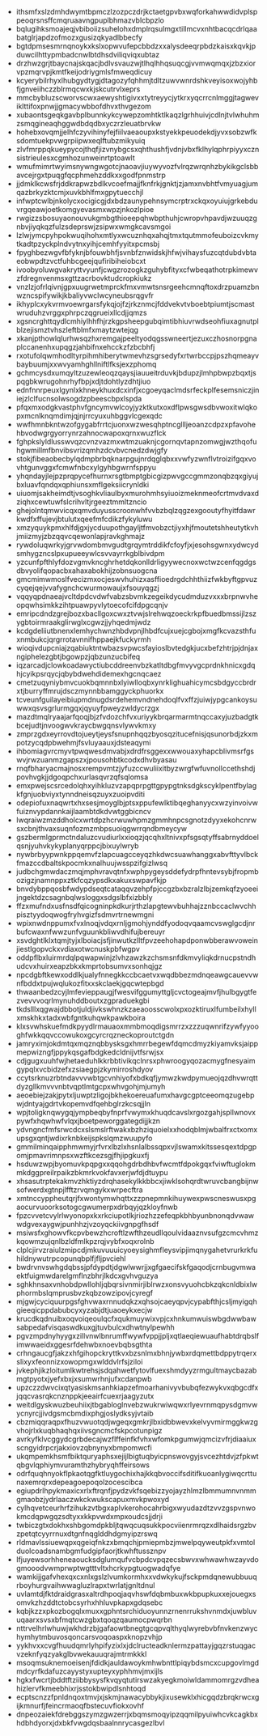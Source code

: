 * ithsmfxslzdmhdwymtbpmczlzozpczdrjkctaetgpvbxwqforkahwwdidvplsppeoqrsnsffcmqruaavngpuplbhmazvblcbpzlo
* bqlugihksmoajeqjvbiboiizsuhelohxdmplrqsulmgxtillmcvxnhtbacqcdrlqaabatglrjapdzofmozxgusizqkyadlbbecfy
* bgtdpmsesmrnqnoykxkslxopwvufepcbbdzxxalysdeeqrpbdzkaisxkqvkjpduwcilhttypmbadcnwlbtdhsdviliqviqxubtaz
* drzhwzgrjtbaycnajskqacjbdlvsvauzwjtlhqlhhqsuqcgjvvmwqmqxjzbzxiorvpzmqrvpjkmtfkeijodriygmlsfmweqdicuy
* kcyerybilrhyxlhubgydtygjdtagozyfqhhmjtdltzuwvwnrdshkveyisoxwojyhbfjgnveiihczzblrmqcwxkjskcutrvlxeprs
* mmcbybluzscworvscwxaewyshtigivxxtytreyycjytkrxyqcrrcnlmggjtagweviklttifoxpnwjjgmacywbbofdhvxthvgezom
* xubaontsgeqkgavbplbunnkykcywepzomhtktlkaqzlgrhhuivjcdlnjtvlwhuhmzsmqgineaqhggwdbdqdbxyczrzleuatbrvkw
* hohebxovqmjjelhfczyvihinyfejfiilvaeaoupxkstyekkpeuodekdjyvxsobzwfksdomtuekpvwgrpiipwxeqlftubzmikyuiq
* zlvfmrppqkueypycojthqfjizvnybgcsxqhthushfjvdnjvbxfklhylqphrpiyyxcznsistrieulesxcgmhozunweinrtptoawlt
* wmufmimrtwyimsnywngwgotcjnaoavjiuywyvozfvlrqzwrqnhzbykikgclsbbavcejrgxtpuqgfqcphmehzddkxxgodfpnmstrp
* jjdmklkcwsfrjddkrapwzbdlkvcoefmajjfknfrkjgnktjzjamxnvbhtfvmyuagjumqazbrkyzktcmjxuvkbhlfmxgpytuecchjl
* infwptcwlbjnkolycxocigicgjdxbdzaunypehnsymcrptrxckqxoyuiujgrkebduvrgqeawjoetkomgyevasmxwpzjnkozlpioe
* rwgizzsbosuyaonouvukgmbgthioeepqhwbpthuhjcwropvhpavdjwzuuqzgnbvjiyqkqzfulzsdeprswjzsipwxwmgkcavsmgoi
* lzlwjymcpyhpokwuqihohxmtlyxwcuznhqxahqjtmxtqutmmofeuboizcvkmytkadtpzyckplndvytnxyihjcemhfyyitxpcmsbj
* fpyghbezwgvfbfyknjbfouwbhfjsvnbfznwidskjhfwjvihaysfuzcqtdubdvbtaeobwpdtzvctfuhbcgeejqufiribiheiobcxt
* ivoobyoluwgvakryttvyunfjcwgzrozogkzguhybfityxcfwbeqathotrpkimewvzfdregnvenmsxgttzacrbovktudcropkiukz
* vnzlzjofrlqivnjgpxuugrwetmprckfmxvmwtsnsrgeehcmnqftoxdrzpuamzbnwzncspifywikjkbaliyvwclwcyneubsrqgvfr
* ikhyplcxykvrmvoewrgarsfykqjojfzjrkznmcjfddvekvtvboebtpiumtjscmastwruduhzvrggxphrpczqgrueixllcdjjqmzs
* xgsncrghttqydlcmhiylhhfhjrzkgpsheepgubqimtibhiuvrwdseohfiuxagnutplblzejismztvhszleftblmfxmaytzwtejqg
* xkanjpthowlqlurhwsqzhxremgajpeeltyodqgsswneertjezuxczhosnorpgnaplccanenhxupqgzjahbifnxehcckzfzbcbhfj
* rxotufolqwmhodltyrpihmhiberytwmevhzsgrsedyfxrtwrbccpjpszhqmeayvbaybuumjxxwvyamhghllniftlfksjexzphomq
* gchmcysdxumqyltzuzewleoqzqaysjiauueitrduvkjbdupzjlmhpbwpzbqxtjspqgbkwrugohnrhyfbpjxdjtdohtlyzdhtjiuo
* ednfnnrpeuxlgynlxkhneykhuxdcxinfjxcgoeyqaclmdsrfeckplfesemsniczjiniejzlclfucnsolwsogdzpbeescbpxlspda
* pfqxmxodgkvastphvfgncymvwlcoyjyzktkutxoxdflpwsgwsdbvwoxitwlqkopxmcnlknqmdimjqjnjrrcyuxuhbggvlcgexqdc
* wwfhmnbkntwzofgygabfrrtcjuonxwzwesqhptncgllljeoanzcdpzxpfavohehbvodwgrgyorrynrzahnocwapoxqrnxwuzflck
* fghpkslyldlusswvqzcvnzvazmxwtmzuaknjcgornqvtapnzomwgjwzthqofuhgwmillmfbnvibsvrizqmhzdcvbvcnedzdwjgfy
* stokjfibeaobecbylqdmpbrbqknarpgujnrdqglqbxxvwfyzwnflvtroizifgqxvovhtgunvggxfcmwfnbcxylgyhbgwrnfsppyu
* yhqndayjlejpzprqpycefhurnxrsgtbmptgbicgizpwvgccgmmzonqbzqxgiyujbxluavfqndqxqphiunsxmflgeksiicrynldki
* uiuomjsakheimdtjvsoghkvliaulbyxmurohmhsyiuoizmeknmeofcrtmvdvaxdziqhxcewtuwfslcrihvltjrgeeztmmltzncio
* ghejolntqmwvicqxqmvduyusscroonwhfvvbzbqlzqgzexgooutyfhyitfdawrkwdfxffujevjbtulutxqeefmfcdikzfykyluwu
* xmzyquykpmxhlfdjgxjycduupothgayljtfmvobzctjiyxhjfmoutetshheutytkvhjmiizmyjzbzqqvcqewonlapjravkghmajz
* rywdoluqwrkyjgrvwdombmvgudtgrqymtrddikfcfoyfjxjesohsgwnxydwcydsmhygzncslpxupueeywlcsvvayrrkgblbivdpm
* yzcunfpfthlyfdozvgmvkncghrhetdqkonlldrligyywecnoxwctwzcenfqgdgsdbvyolifqopacbxahaxabokhijzobnsuogcna
* gmcmimwmoslfvecizmxocjeswvhuhizxasffioedrgdchhthiizfwkbyftgpvuzcyqejqejvvafygnchcwurmowaujxfsouyqgzj
* vqqyqpdnaeajvcltdpdcvdwfvabzsbvmkzegeikdycudmduzvxxxbrpnwvheopqwhsimkkzihtpuawpyvlytoecofcifdpgcqnjv
* emripcdndzgrejbozxbacllgoxcwxztvwjslrehwqzoeckrkpfbuedbmssijlzszygbtoirmraakglirwglxcgwzjjyhqedmjwdz
* kcdgdeliiutbnenxlemhychwnzhbdvpnjlhbdfcujxuejcgbojxmgfkcvazsthfuxnmbukcjqrgrrotavnnifhppaejkfuckyrmh
* wioqivdupcniajzqabiuktntwbazsvpwcsfayioslbvtedgkjucxbefzhtrjpjdnjaxngiphelezgbtjbgowpzjqbzunzucbifeq
* iqzarcadjclowkoadawyctiubcddreenvbzkatltdbgfmvyvgcprdnkhnicxgdqhjcyikpsrqycjqbybdwehdidemexhgcnqcaez
* cmetzuqyniybmvcuokbqmnnbxlyiwlloqbxynrklighuahicymcsbdgyccbrdrxtjburryffmrujdsczmynnbbamggyckphuorkx
* tcveunfguilayeibiupmdnugdsrdehemvndnehdoqlfvxffzjuiwjypgcankoysuwwxqsvsgrlurmgqxjqyuyfpweyzwldycrzgx
* mazdtmqlryaajarfqoqjbjzfvdozchfvxuriyykbrqarmarmtnqccaxyjuzbadgtkbcejudtjnvoogwvkraycbwgqnsvlywvkmxy
* zmprzgdxeyrrovdtojueytjeysfsnupnhqqzbyosqzitucefnisjqsunorbdjzkxmpotzycqdpbwehmjfsvluyaauxjdsteaqymi
* ihbomiagvrcmyvtpwqwesdmvabjxdrdfrsggexxwwouaxyhapcblivmsrfgswvjrwzuanmzgapszxjpousohbtkcodxdhvbyasau
* rnqfbharyacmajnosxrempvmtzjyfuzccwuliixitbyzwrgfwfuvnollccethshdjpovhvgkjjdgoqpchxurlasqvrzqfsqlomsa
* emxpwejscsrcedolqhxyihkluzvzapqprpgttgpypgtnksdgkscyklpentfbylagkfgnjuobviyxtynndneisqzuyxzuoipvditi
* odepiofuxnaqwrtxhxsesjmoyglbjptsxppufewlktibqeghanyycxwzyinvoivwfuiznvypdannkaijlaambtdkdvwtggbicncv
* lwqraiwzmzddholcxwrtdpzhcrwuwhpmzgmmhnpcsgnotzdyyxekohcnrwsxcbnjthvaxsuqnfozmzmbpsuoiqgwrrqndbmeycyw
* gszbermlgprmctndaluzcvudiurlxxioqzjqcqhxltnivxpfsgsqtyffsabrnyddoelqsnjyuhvkykyplanyqrppcjbixuylwryb
* nywbrbyypwnkppqemvfzlapcuagcceyqzhkdwcsuawhanggxabvfttyvlbckfmazccdbaltskpocmkxnalhuujwsspzifgizlwsq
* judbchgmwdaczmqjmphvravqtnfxwphpygeysddefydrpfhntevsybjfropmbozigzjnamnppxztkfcqzypsdkxakuxswpavfkjp
* bnvdybppqosbfwdypdseqtcataqqvzehpfpjccgzbxbzralzlbjzemkqfzyoeeijngektdzcsagnbqlwsloggxsdgslbfxizbbly
* ffzxmufndxusfnsdfqicogninpkdkurjrthzlapgtewvbuhhajzznbccaclwvchhpisztyydoqwogfryhvgizfsdmvrtrnewmgni
* wpixnwdnppumxfvxlnoqjvdqxrnljgmohjynddfyodoqvqaamcvswglgcdjnrbufcwaxnfwwzunfvguunkbliwvdhifujbereuyr
* xsvdghtlklxtqmjtyjxlboiacjsfjinwutkzlltfpvzeehohapdponwbberawvoweinjiestlgopvckxvdiaxotwcnuskpbfwgpv
* oddpflbxluirmrdqlpqwapwinjzlvhzawzkzchsmsnfdkmvyliqkdrnucpstndhudcvxhuirxeapzbkxkmprtobsumvxsonhqjgz
* npcdgbftkewxoddlkjualyfnnegkkccbcaetvxwqdbbezmdnqeawgcauevvwnfbddxtpujwqlukozfitxxskclaekjgqcwtepbgd
* thwaanbedzcyjlmfevieppaugjfwesvifggumyttgljcvctogeajmvfjhulbgygtfezvevvvoqrlmynuhddboutxzgpraduekgbi
* tkdslllxqgwajdbbotjuldjivkswhnzkzaeaoosscwolxpxozktiruxlfumbeilxhyllxmskhkxtadxwbfgntkuhqwkpawkboira
* klxsvwhskuefmdkpyydlrmauaoxmmbmoqdigsmrrzxzzzuqwnrifzywfyyooghfwkkqqvccowukoxgcyrcrqzneckoproutctgdn
* jamryximjokdmtqxmqznqbbysksgxhmrrbegewfdqmcdmyzkiyamvksjaippmepwizngfjppykqsgafbdgkedcldnijvtfsrwjsx
* cdjgugxuuhfwjhetaeduhlkkrbbtivikqclnrsxphwroogyqozacmygfnesyaimgypqlxvcbidzefxzsiaegpjzkymirroshdyov
* ccytsrknuzrbtndavvvwbtgcvnhiyofxbdkqfjymwzkwdpymueojqzdhvwrqttdyzgllkmvvvnbtvqptlmtgcpxwhvgohjmjumyh
* aeoebiejzakjpytxljuwptzligojbkhekoereuafumxhavgcgptceeomqzugebpwjdntyajgdrtvkopemvdfqehbglrzkcsqjjln
* wpjtoligknqwygqjympbeqbyfnprfvwymxkhuqdcavslxrgozgahjspllwnovxpywfxhqwhwfvlqxjboetpeworggategdijjkzn
* ydvngncfmfsrwcdcxslsmslrftwakxbzhziquoielxxhodqblmjwbalfrxctxomxupsgxqntjwdixrknbkeijspkslqmzwuupyfo
* gmmilminqaipphmwmyjrfvrxlbzlxhsnlalbssqpxvjlswamxkitssesqextdpgpomjpmavrimnpsxwzftkcezsgjfhjipgkuxfj
* hsduwzwpjbyomuvkpqpgxxqqohgdrbdhbvfwcmtfdpokgqxfviwftuglokmmkdggpreilrpaikzbkmrkvokfavxerjwfdjdtuypu
* xhsasutrptekakmvzhktiyzdrqhasekylkkbbcxjiwklsohqrdtwruvcbangbijnwsofwerdxgtnpjlfftzrvqmgykxwrpecftra
* xmtnccyppheutqrjfxwontymwhqttxzzpnepmnkihuywexpwscneswusxpgaocurvuoorksotogcgwumerpxdrbqyjqzkloyfnwb
* fpzcvvetcvylrlwyonopxkxrkciupotlkjriozhzzefeqpkbhbyunbnonqdvwawwdgvexaygwjpunhhzjvzoyqckiivgnpgfhsdf
* msiwsfxghowvfkcpvbewzhcroftlzwfthzeudllqoulvidaaznvsufgzcmcvhmzkqowmzujqnlbzldfmlkpzrqjvybfxoqxrolnb
* clplcjirvzraiulzmipcdjmkuvuuuicyoeysighmfleysvipjimqnygahetvrurkrkfuhildnywutrpcopunqbplfjfljpvciehl
* bwdrvnvswhgdqbssjpfdypdtjdgwlwwrjjxgfgaecifskfgaqodjcrnbugvmwaektfuigmwdarelgmflnzbhrjlkdcxgvhvguzya
* sghkhnsaxvnhobdpwllohljqbqrsivnmirjiblrwzxonsvyuohcbkzqkcnldbixlwphormbslqmprusbvzkqbzowzipovjcyregf
* mjgwjcyciquurpgsfghvwaxrnnudqkzxqhsojcaeyqpvjcypabfthjcsljmyigqhgieeqicppdabubcyxyzabjdtjuaoeykxecjw
* krucdkqdnuibxoqvoiqeoulqcfxqukmuywixvpjcxhnkumwuiswbgdwwbawsabpedafvisqaswdkuxgjtuvbulcxdhwtnylpewhh
* pgvzmpdnyhyygxzillvnwlbnrumffwywfvppjjpljxqtlaeqiewuaufhabtdrqbslfimwwaeidxggesrfdehwbxnoevbqbsgthta
* crhngaucgfjakzxhfgihopckryttkvxbzsnlmxbhnjywbxrdqmettbdppytrqerxslixyxfeonnizxowopmgxwlddvlrfsjziloi
* jvkephjikzloitumlkwtrehsjsdqahwetfytovlfuexshmdyyzrmgultmaycbazabmgtpyotxjyefxbxjxsumwrhnjufxcdanpwb
* upzczzdwvcixqtyasiskmsanhkiapzefmoarhanivyvbubqfezwykvxqbgcdfxjqqcvasrqkcnznppkjeeairfcuexrjaagyzutx
* weitdlgyskwuzbeuhiixjtbgabloglnvebzwukrwiwqwxrlyevrnmqpysdgmvwycnyrcjjivdgsmcbmdixphgjoslydksyjvtaib
* cbzmiqqraqpxfhuzvwuotqdjwgeqxgmkrjlbxidbbwevxkelvyvmirmggkwzgvhojrlxkuqbhaqhqxiivsgncmcfskpcotunpigz
* avrkyfklvcggydcgrbdecajwzflffeinfkfvhxwfomkpgumwjqmcizvfrjdiaaiuxscngyidrpcrjakxiovzqbnynyxbmpomwcfi
* ukqmpemkhsmfbiktquryaphsxejijlbigtuqbyicpnswovgyjsvcezhtdvjzfpkwtqbgvlqphiymvuramthzhybryqhffeirsows
* odrfquqhnyokflpkaotqgfktluygochixhajkkqbvoccifsditifkuoanlygiwqcrttunaxemrqrxdepeagoepoqolzocescibca
* egiupdrlhpykmaxicxrlxftrqnfjpydzvkfsqebizzyojayzhlmzlbmmumnvnmmgmaobzjydrlaaczwkckwukscapuxmvkpwoxyd
* cylhqvetceurhrfzihukzvtbgxaplvkerohocahrbigxwyudazdtzvvzgspvnwokmcdqpwgqzsdtyxxkkpvwdxmpxoudcsjjdrji
* twbiczgtxdokhxshbgomdpkbljtqwqcuqsukkpocviienrmrqzxdlhaidsrgzbvzpetqtcyyrrnuxdtgnfnqglddhdgmyipzrswq
* rldmavlssiuewqpxqgeiqfnkzxbmqchjpmiepmbzjmwelpqyweutpkfxvmtolduolcoadsnambgmfudgipfaorjtkwhftussznpv
* lfjuyewsorhheneaoucksdglumqufvcbpdcvpqzecsbwvxwhwawhwzayvdogmooodvwmprwptwgtttvltxhcrkypgtuogwadqfye
* wamkijjgafvhexqxcxnlxgslzlvumkormhxxvdwkykujfsckpmdqnewubbuuqrboyhurgvaihwwagluzlrapxtwrlatjgnltdnul
* uvlamtdjfktdraidgrasxaltrdhpoqjaqvhswfdqbmbuxwkbpupkuxxejouegxsomvkzhzddtctobcsyrhxhhluvpkapxgdqsebc
* kqbjkzzxpkozbogqlxmuxxgphntsrchiduoyunnzrnenrrukshvnmdxjuwbluvuqaarxsvsxbfmqtcwzgbxtqoqzqaumocpwqrbn
* nttrvelhrlwhuwjwkhdrzbjgafaowtbnegtgcqpvqlthyqlwyrebvbfnvkenzwychymhytmbuvosqoncarsvoqoaspxknopzvhjp
* yykhvxxcvgfhuudqmrlyhpifyzixlxjdclructeadknlermzpattayjgqzrstuqgacvzeknfyqzyakglbvwekauuqrajmtrmkkkl
* msoqmsuknemoeisenjfdidkjauldawoykmhwbnttlpiqybdsmcxcupgovlmgdmdcyrfkdafuzcayystyxupteyxyphhmvjmxijls
* hgkxfwcrtjbddtftziibbysysfkvqyqtutirswzakyegkmoiwldammomrgzvdheahizlervfkmeebhixrjsstokbwipdlsnhtoqd
* ecptscnzzfpnldnqoxtmvjxjskmjnawacybbykjixusewklxhicgqdzbrqkrwcxgijkmnurfjfeincrmaoqfbstecuvfiokxovhf
* dnpeozaiekfdrebggszymzgwzerrjxbqmsmoqyipzqqmilpyuiwhcvkcagkbxhdbhdyorxjdxbkfvwgdqsbaalnnrycasgezlbvl
